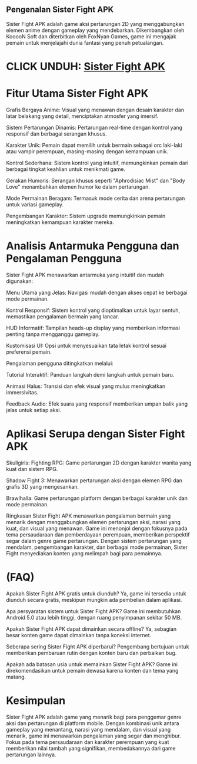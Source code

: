 ## Pengenalan Sister Fight APK

Sister Fight APK adalah game aksi pertarungan 2D yang menggabungkan elemen anime dengan gameplay yang mendebarkan. Dikembangkan oleh KooooN Soft dan diterbitkan oleh FoxNyan Games, game ini mengajak pemain untuk menjelajahi dunia fantasi yang penuh petualangan. 

# CLICK UNDUH: [Sister Fight APK](https://bom.so/HMkemy)

# Fitur Utama Sister Fight APK
Grafis Bergaya Anime: Visual yang menawan dengan desain karakter dan latar belakang yang detail, menciptakan atmosfer yang imersif.

Sistem Pertarungan Dinamis: Pertarungan real-time dengan kontrol yang responsif dan berbagai serangan khusus.

Karakter Unik: Pemain dapat memilih untuk bermain sebagai orc laki-laki atau vampir perempuan, masing-masing dengan kemampuan unik.

Kontrol Sederhana: Sistem kontrol yang intuitif, memungkinkan pemain dari berbagai tingkat keahlian untuk menikmati game.

Gerakan Humoris: Serangan khusus seperti "Aphrodisiac Mist" dan "Body Love" menambahkan elemen humor ke dalam pertarungan.

Mode Permainan Beragam: Termasuk mode cerita dan arena pertarungan untuk variasi gameplay.

Pengembangan Karakter: Sistem upgrade memungkinkan pemain meningkatkan kemampuan karakter mereka.

# Analisis Antarmuka Pengguna dan Pengalaman Pengguna
Sister Fight APK menawarkan antarmuka yang intuitif dan mudah digunakan:

Menu Utama yang Jelas: Navigasi mudah dengan akses cepat ke berbagai mode permainan.

Kontrol Responsif: Sistem kontrol yang dioptimalkan untuk layar sentuh, memastikan pengalaman bermain yang lancar.

HUD Informatif: Tampilan heads-up display yang memberikan informasi penting tanpa mengganggu gameplay.

Kustomisasi UI: Opsi untuk menyesuaikan tata letak kontrol sesuai preferensi pemain.

Pengalaman pengguna ditingkatkan melalui:

Tutorial Interaktif: Panduan langkah demi langkah untuk pemain baru.

Animasi Halus: Transisi dan efek visual yang mulus meningkatkan immersivitas.

Feedback Audio: Efek suara yang responsif memberikan umpan balik yang jelas untuk setiap aksi.

# Aplikasi Serupa dengan Sister Fight APK
Skullgirls: Fighting RPG: Game pertarungan 2D dengan karakter wanita yang kuat dan sistem RPG.

Shadow Fight 3: Menawarkan pertarungan aksi dengan elemen RPG dan grafis 3D yang mengesankan.

Brawlhalla: Game pertarungan platform dengan berbagai karakter unik dan mode permainan.

Ringkasan
Sister Fight APK menawarkan pengalaman bermain yang menarik dengan menggabungkan elemen pertarungan aksi, narasi yang kuat, dan visual yang menawan. Game ini menonjol dengan fokusnya pada tema persaudaraan dan pemberdayaan perempuan, memberikan perspektif segar dalam genre game pertarungan. Dengan sistem pertarungan yang mendalam, pengembangan karakter, dan berbagai mode permainan, Sister Fight menyediakan konten yang melimpah bagi para pemainnya.

# (FAQ)
Apakah Sister Fight APK gratis untuk diunduh?
Ya, game ini tersedia untuk diunduh secara gratis, meskipun mungkin ada pembelian dalam aplikasi.

Apa persyaratan sistem untuk Sister Fight APK?
Game ini membutuhkan Android 5.0 atau lebih tinggi, dengan ruang penyimpanan sekitar 50 MB.

Apakah Sister Fight APK dapat dimainkan secara offline?
Ya, sebagian besar konten game dapat dimainkan tanpa koneksi internet.

Seberapa sering Sister Fight APK diperbarui?
Pengembang bertujuan untuk memberikan pembaruan rutin dengan konten baru dan perbaikan bug.

Apakah ada batasan usia untuk memainkan Sister Fight APK?
Game ini direkomendasikan untuk pemain dewasa karena konten dan tema yang matang.

# Kesimpulan
Sister Fight APK adalah game yang menarik bagi para penggemar genre aksi dan pertarungan di platform mobile. Dengan kombinasi unik antara gameplay yang menantang, narasi yang mendalam, dan visual yang menarik, game ini menawarkan pengalaman yang segar dan menghibur. Fokus pada tema persaudaraan dan karakter perempuan yang kuat memberikan nilai tambah yang signifikan, membedakannya dari game pertarungan lainnya.

